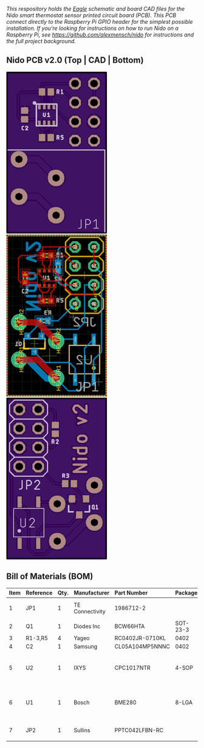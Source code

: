 *This respository holds the [Eagle](https://www.autodesk.com/products/eagle/overview) schematic and board CAD files for the Nido smart thermostat sensor printed circuit board (PCB). This PCB connect directly to the Raspberry Pi GPIO header for the simplest possible installation. If you're looking for instructions on how to run Nido on a Raspberry Pi, see https://github.com/alexmensch/nido for instructions and the full project background.*

## Nido PCB v2.0 (Top | CAD | Bottom)

![Nido PCB Top](https://raw.githubusercontent.com/alexmensch/nido-pcb/master/doc/top.png) ![Nido PCB CAD](https://raw.githubusercontent.com/alexmensch/nido-pcb/master/doc/eagle.png) ![Nido PCB Bottom](https://raw.githubusercontent.com/alexmensch/nido-pcb/master/doc/bottom.png)

## Bill of Materials (BOM)

Item | Reference | Qty. | Manufacturer  | Part Number   | Package | Type | Notes
:----|:----------|:-----|:--------------|:--------------|:--------|:-----|:-----
1    |JP1        |1     |TE Connectivity|1986712-2		  |         |TH    |Mount on top of board
2    |Q1         |1     |Diodes Inc     |BCW66HTA       |SOT-23-3 |SMD   |
3    |R1-3,R5    |4     |Yageo          |RC0402JR-0710KL|0402     |SMD   |
4    |C2         |1     |Samsung        |CL05A104MP5NNNC|0402     |SMD   |
5    |U2         |1     |IXYS           |CPC1017NTR	    |4-SOP    |SMD   |Align dot on chip with silkscreen dot
6    |U1         |1     |Bosch          |BME280         |8-LGA    |SMD   |Align dot on chip with silkscreen dot
7    |JP2        |1     |Sullins        |PPTC042LFBN-RC |         |TH    |Mount on bottom of board
